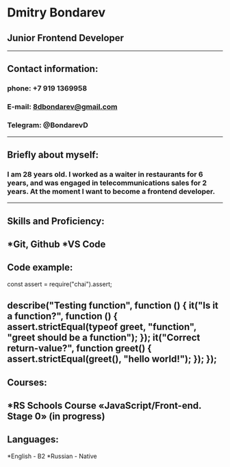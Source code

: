# Dmitry Bondarev
## Junior Frontend Developer
---
## Contact information:

### phone: +7 919 1369958
### E-mail: 8dbondarev@gmail.com
### Telegram: @BondarevD
---
## Briefly about myself:
### I am 28 years old. I worked as a waiter in restaurants for 6 years, and was engaged in telecommunications sales for 2 years. At the moment I want to become a frontend developer.
---
## Skills and Proficiency:
 *Git, Github
 *VS Code
 ---
## Code example:
 const assert = require("chai").assert;

describe("Testing function", function () {
  it("Is it a function?", function () {
    assert.strictEqual(typeof greet, "function", "greet should be a function");
  });
  it("Correct return-value?", function greet() {
    assert.strictEqual(greet(), "hello world!");
  });
});
---
## Courses:
*RS Schools Course «JavaScript/Front-end. Stage 0» (in progress)
---
## Languages:
*English - B2
*Russian - Native
